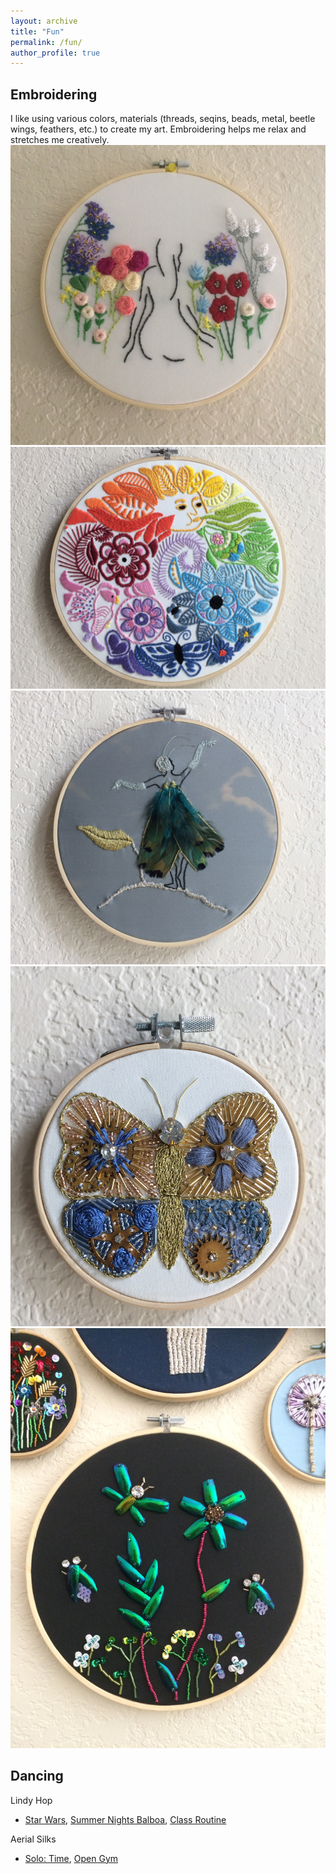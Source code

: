 ```yaml
---
layout: archive
title: "Fun"
permalink: /fun/
author_profile: true
---
```


## Embroidering
I like using various colors, materials (threads, seqins, beads, metal, beetle wings, feathers, etc.) to create my art. Embroidering helps me relax and stretches me creatively.
<img src='/images/firstProject.jpg'>
<img src='/images/colorFul.jpg'>
<img src='/images/flyingButterfly.jpg'>
<img src='/images/metalButterfly.jpg'>
<img src='/images/beetleWings.jpg'>

## Dancing
Lindy Hop
* [Star Wars](https://www.youtube.com/watch?v=KxS9nXEc_do&feature=youtu.be&fbclid=IwAR0oieYpgWor8rro8Nzn3EPUqm40oseQw20xSBBy4SIiIIRLZaEXcTNdyoU), [Summer Nights Balboa](https://www.youtube.com/watch?v=0mwlQTG2JAs&feature=youtu.be&fbclid=IwAR3IZIw7VMKYY8SZhe-6FcE1fsj5Nu9RxETrwFmRYXHqqKQu_G4ATE6JJ_0), [Class Routine](https://www.youtube.com/watch?v=mwVjzLtVFKw&feature=youtu.be&fbclid=IwAR0oieYpgWor8rro8Nzn3EPUqm40oseQw20xSBBy4SIiIIRLZaEXcTNdyoU)

Aerial Silks
* [Solo: Time](https://www.facebook.com/orysya.stus/videos/vb.100002554271531/1320641794697617/?type=2&video_source=user_video_tab), [Open Gym](https://www.youtube.com/watch?v=I2bZu2qQMtw&t=75s)
